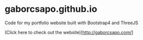 # gaborcsapo.github.io
Code for my portfolio website built with Bootstrap4 and ThreeJS

(Click here to check out the website)[http://gaborcsapo.com/]

